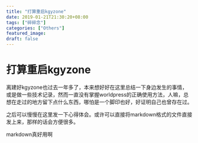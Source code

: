```yaml
---
title: "打算重启kgyzone"
date: 2019-01-21T21:30:20+08:00
tags: ["碎碎念"]
categories: ["Others"]
featured_image:
draft: false
---
```


# 打算重启kgyzone

离建好kgyzone也过去一年多了，本来想好好在这里总结一下身边发生的事情，或是做一些技术记录，然而一直没有掌握worldpress的正确使用方法，人嘛，总想在走过的地方留下点什么东西，哪怕是一个脚印也好，好证明自己也曾存在过。

之后可以慢慢在这里发一下心得体会。或许可以直接将markdown格式的文件直接发上来，那样的话会方便很多。

markdown真好用啊